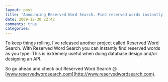 ```yaml
---
layout: post
title: "Announcing Reserved Word Search. Find reserved words instantly as you type!"
date: 2009-12-30 22:42
comments: true
categories:
---
```


To keep things rolling, I've released another project called Reserved Word Search. With Reserved Word Search you can instantly find reserved words as you type. This is extremely useful when doing database design and/or designing an API.

So go ahead and check out Reserved Word Search @ [www.reservedwordsearch.com](http://www.reservedwordsearch.com).